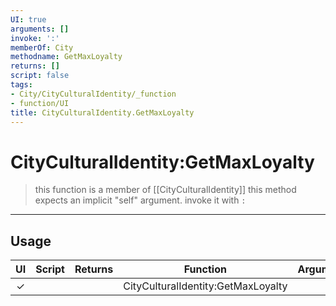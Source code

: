 ```yaml
---
UI: true
arguments: []
invoke: ':'
memberOf: City
methodname: GetMaxLoyalty
returns: []
script: false
tags:
- City/CityCulturalIdentity/_function
- function/UI
title: CityCulturalIdentity.GetMaxLoyalty
---
```

# CityCulturalIdentity:GetMaxLoyalty
> this function is a member of [[CityCulturalIdentity]]
> this method expects an implicit "self" argument. invoke it with `:`
-----
## Usage
|  UI | Script | Returns | Function | Arguments |
|:---:|:------:|-------:|:--------:|:---------|
|✓| ||CityCulturalIdentity:GetMaxLoyalty||
